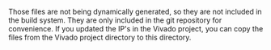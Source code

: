 Those files are not being dynamically generated, so they are not included in the build system. They are only included in the git repository for convenience. If you updated the IP's in the Vivado project, you can copy the files from the Vivado project directory to this directory.